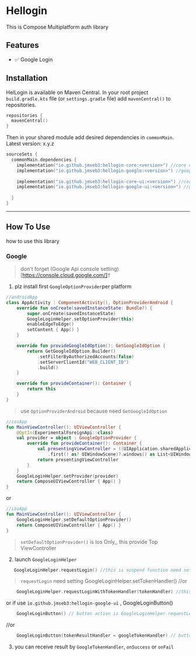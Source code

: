 # Hellogin 
This is Compose Multiplatform auth library

## Features
- ✅ Google Login

## Installation
HelLogin is available on Maven Central. In your root project `build.gradle.kts` file (or `settings.gradle` file) add `mavenCentral()` to repositories.

```kotlin
repositories { 
  mavenCentral()
}
```

Then in your shared module add desired dependencies in `commonMain`. Latest version: x.y.z
```kotlin
sourceSets {
  commonMain.dependencies {
    implementation("io.github.jmseb3:hellogin-core:<version>") //core of library
    implementation("io.github.jmseb3:hellogin-google:<version>") //google login library
      
    implementation("io.github.jmseb3:hellogin-core-ui:<version>") //core of library for ui 
    implementation("io.github.jmseb3:hellogin-google-ui:<version>") //google login ui library
      
  }
}
```
-----

## How To Use
how to use this library

### Google

> don't forget (Google Api console setting)[https://console.cloud.google.com/]!!

1. plz install first `GoogleOptionProvider`per platform
~~~kotlin
//androidApp
class AppActivity : ComponentActivity(), OptionProviderAndroid {
    override fun onCreate(savedInstanceState: Bundle?) {
        super.onCreate(savedInstanceState)
        GoogleLoginHelper.setOptionProvider(this)
        enableEdgeToEdge()
        setContent { App() }
    }

    override fun provideGoogleIdOption(): GetGoogleIdOption {
        return GetGoogleIdOption.Builder()
            .setFilterByAuthorizedAccounts(false)
            .setServerClientId("WEB_CLIENT_ID")
            .build()
    }

    override fun provideContainer(): Container {
        return this
    }
}
~~~
> use `OptionProviderAndroid` because need `GetGoogleIdOption`

~~~kotlin
//iosApp
fun MainViewController(): UIViewController {
    @OptIn(ExperimentalForeignApi::class)
    val provider = object : GoogleOptionProvider {
        override fun provideContainer(): Container {
            val presentingViewController = ((UIApplication.sharedApplication().connectedScenes()
                .first() as? UIWindowScene)?.windows() as List<UIWindow?>).first()?.rootViewController()!!
            return presentingViewController
        }
    }
    GoogleLoginHelper.setProvider(provider)
    return ComposeUIViewController { App() }
}
~~~
or 
~~~kotlin
//iosApp
fun MainViewController(): UIViewController {
    GoogleLoginHelper.setDefaultOptionProvider()
    return ComposeUIViewController { App() }
}
~~~
> `setDefaultOptionProvider()` is Ios Only,, this provide Top ViewController

2. launch `GoogleLoginHelper`
~~~kotlin
   GoogleLoginHelper.requestLogin() //this is suspend function need setting GoogleLoginHelper.
~~~
> `requestLogin` need setting GoogleLoginHelper.setTokenHandler() 
//or
~~~kotlin
    GoogleLoginHelper.requestLoginWithTokenHandler(tokenHandler) //this is suspend function
~~~
or if use `io.github.jmseb3:hellogin-google-ui` , GoogleLoginButton()
~~~kotlin
    GoogleLoginButton() // button action is GoogleLoginHelper.requestLogin()
~~~
//or
~~~kotlin
    GoogleLoginButton(tokenResultHandler = googleTokenHandler) // button action is GoogleLoginHelper.requestLoginWithTokenHandler()
~~~

3. you can receive result  by `GoogleTokenHandler`, `onSuccess` or `onFail`
